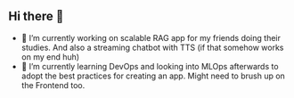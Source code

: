 ## Hi there 👋

- 🔭 I’m currently working on scalable RAG app for my friends doing their studies. And also a streaming chatbot with TTS (if that somehow works on my end huh)
- 🌱 I’m currently learning DevOps and looking into MLOps afterwards to adopt the best practices for creating an app. Might need to brush up on the Frontend too.
<!--
**m1ll10n/m1ll10n** is a ✨ _special_ ✨ repository because its `README.md` (this file) appears on your GitHub profile.

Here are some ideas to get you started:

- 👯 I’m looking to collaborate on ...
- 🤔 I’m looking for help with ...
- 💬 Ask me about ...
- 📫 How to reach me: ...
- 😄 Pronouns: ...
- ⚡ Fun fact: ...
-->
